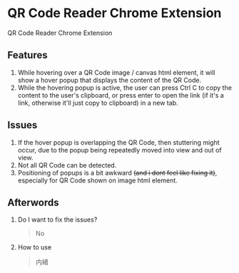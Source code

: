 # QR Code Reader Chrome Extension

QR Code Reader Chrome Extension

## Features

1. While hovering over a QR Code image / canvas html element, it will show a hover popup that displays the content of the QR Code.
2. While the hovering popup is active, the user can press Ctrl C to copy the content to the user's clipboard, or press enter to open the link (if it's a link, otherwise it'll just copy to clipboard) in a new tab.

## Issues

1. If the hover popup is overlapping the QR Code, then stuttering might occur, due to the popup being repeatedly moved into view and out of view.
2. Not all QR Code can be detected.
3. Positioning of popups is a bit awkward ~~(and i dont feel like fixing it)~~, especially for QR Code shown on image html element.

## Afterwords

1. Do I want to fix the issues?
    > No
2. How to use
    > 内緒
